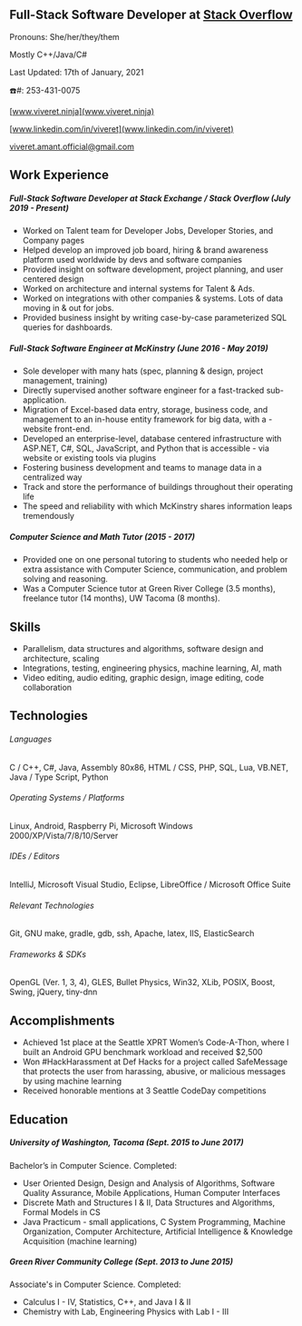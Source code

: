 ## Full-Stack Software Developer at [Stack Overflow](https://stackoverflow.com/)
Pronouns: She/her/they/them

Mostly C++/Java/C#

Last Updated: 17th of January, 2021

:phone:#: 253-431-0075

[www.viveret.ninja](www.viveret.ninja)

[www.linkedin.com/in/viveret](www.linkedin.com/in/viveret)

[viveret.amant.official@gmail.com](viveret.amant.official@gmail.com)

## Work Experience
##### Full-Stack Software Developer at Stack Exchange / Stack Overflow (July 2019 - Present)
- Worked on Talent team for Developer Jobs, Developer Stories, and Company pages
- Helped develop an improved job board, hiring & brand awareness platform used worldwide by devs and software companies
- Provided insight on software development, project planning, and user centered design
- Worked on architecture and internal systems for Talent & Ads.
- Worked on integrations with other companies & systems. Lots of data moving in & out for jobs.
- Provided business insight by writing case-by-case parameterized SQL queries for dashboards.

##### Full-Stack Software Engineer at McKinstry (June 2016 - May 2019)
- Sole developer with many hats (spec, planning & design, project management, training)
- Directly supervised another software engineer for a fast-tracked sub-application.
- Migration of Excel-based data entry, storage, business code, and management to an in-house entity framework for big data, with a - website front-end.
- Developed an enterprise-level, database centered infrastructure with ASP.NET, C#, SQL, JavaScript, and Python that is accessible - via website or existing tools via plugins
- Fostering business development and teams to manage data in a centralized way
- Track and store the performance of buildings throughout their operating life
- The speed and reliability with which McKinstry shares information leaps tremendously

##### Computer Science and Math Tutor (2015 - 2017)
- Provided one on one personal tutoring to students who needed help or extra assistance with Computer Science, communication, and problem solving and reasoning.
- Was a Computer Science tutor at Green River College (3.5 months), freelance tutor (14 months), UW Tacoma (8 months).

## Skills
- Parallelism, data structures and algorithms, software design and architecture, scaling
- Integrations, testing, engineering physics, machine learning, AI, math
- Video editing, audio editing, graphic design, image editing, code collaboration

## Technologies
###### Languages
C / C++, C#, Java, Assembly 80x86, HTML / CSS, PHP, SQL, Lua, VB.NET, Java / Type Script, Python
###### Operating Systems / Platforms
Linux, Android, Raspberry Pi, Microsoft Windows 2000/XP/Vista/7/8/10/Server
###### IDEs / Editors
IntelliJ, Microsoft Visual Studio, Eclipse, LibreOffice / Microsoft Office Suite
###### Relevant Technologies
Git, GNU make, gradle, gdb, ssh, Apache, latex, IIS, ElasticSearch
###### Frameworks & SDKs
OpenGL (Ver. 1, 3, 4), GLES, Bullet Physics, Win32, XLib, POSIX, Boost, Swing, jQuery, tiny-dnn

## Accomplishments
- Achieved 1st place at the Seattle XPRT Women’s Code-A-Thon, where I built an Android GPU benchmark workload and received $2,500
- Won #HackHarassment at Def Hacks for a project called SafeMessage that protects the user from harassing, abusive, or malicious messages by using machine learning
- Received honorable mentions at 3 Seattle CodeDay competitions

## Education
##### University of Washington, Tacoma (Sept. 2015 to June 2017)
Bachelor’s in Computer Science. Completed:
- User Oriented Design, Design and Analysis of Algorithms, Software Quality Assurance, Mobile Applications, Human Computer Interfaces
- Discrete Math and Structures I & II, Data Structures and Algorithms, Formal Models in CS
- Java Practicum - small applications, C System Programming, Machine Organization, Computer Architecture, Artificial Intelligence & Knowledge Acquisition (machine learning)

##### Green River Community College (Sept. 2013 to June 2015)
Associate's in Computer Science. Completed:
- Calculus I - IV, Statistics, C++, and Java I & II
- Chemistry with Lab, Engineering Physics with Lab I - III

<!--
**viveret/viveret** is a ✨ _special_ ✨ repository because its `README.md` (this file) appears on your GitHub profile.

Here are some ideas to get you started:

- 🔭 I’m currently working on ...
- 🌱 I’m currently learning ...
- 👯 I’m looking to collaborate on ...
- 🤔 I’m looking for help with ...
- 💬 Ask me about ...
- 📫 How to reach me: ...
- 😄 Pronouns: ...
- ⚡ Fun fact: ...
-->
